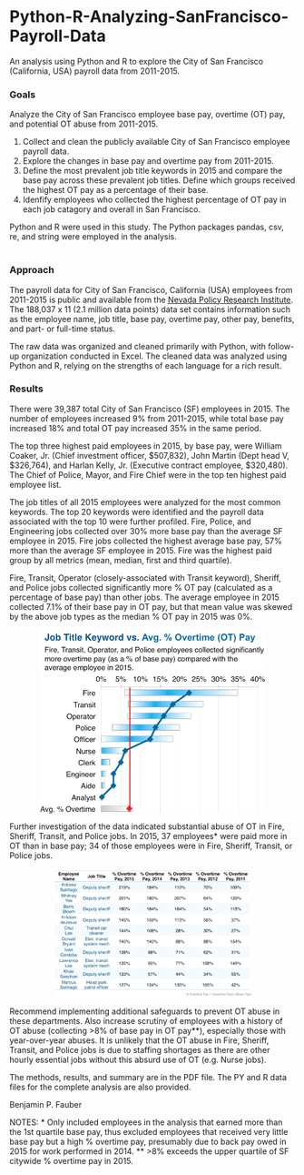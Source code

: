 # Python-R-Analyzing-SanFrancisco-Payroll-Data
An analysis using Python and R to explore the City of San Francisco (California, USA) payroll data from 2011-2015.

<H3>Goals</H3>

Analyze the City of San Francisco employee base pay, overtime (OT) pay, and potential OT abuse from 2011-2015.

<OL>
<LI> Collect and clean the publicly available City of San Francisco employee payroll data.

<LI> Explore the changes in base pay and overtime pay from 2011-2015.

<LI> Define the most prevalent job title keywords in 2015 and compare the base pay across these prevalent job titles.  Define which groups received the highest OT pay as a percentage of their base.

<LI> Idenfify employees who collected the highest percentage of OT pay in each job catagory and overall in San Francisco.

</OL>

Python and R were used in this study.  The Python packages pandas, csv, re, and string were employed in the analysis.
<BR>
<BR>

<H3>Approach</H3>

The payroll data for City of San Francisco, California (USA) employees from 2011-2015 is public and available from the <A HREF="https://npri.org/" target="_blank">Nevada Policy Research Institute</A>.  The 188,037 x 11 (2.1 million data points) data set contains information such as the employee name, job title, base pay, overtime pay, other pay, benefits, and part- or full-time status.

The raw data was organized and cleaned primarily with Python, with follow-up organization conducted in Excel.  The cleaned data was analyzed using Python and R, relying on the strengths of each language for a rich result.


<H3>Results</H3>

There were 39,387 total City of San Francisco (SF) employees in 2015.  The number of employees increased 9% from 2011-2015, while total base pay increased 18% and total OT pay increased 35% in the same period.

The top three highest paid employees in 2015, by base pay, were William Coaker, Jr. (Chief investment officer, $507,832), John Martin (Dept head V, $326,764), and Harlan Kelly, Jr. (Executive contract employee, $320,480).  The Chief of Police, Mayor, and Fire Chief were in the top ten highest paid employee list.

The job titles of all 2015 employees were analyzed for the most common keywords.  The top 20 keywords were identified and the payroll data associated with the top 10 were further profiled.  Fire, Police, and Engineering jobs collected over 30% more base pay than the average SF employee in 2015.  Fire jobs collected the highest average base pay, 57% more than the average SF employee in 2015.  Fire was the highest paid group by all metrics (mean, median, first and third quartile).

Fire, Transit, Operator (closely-associated with Transit keyword), Sheriff, and Police jobs collected significantly more % OT pay (calculated as a percentage of base pay) than other jobs.  The average employee in 2015 collected 7.1% of their base pay in OT pay, but that mean value was skewed by the above job types as the median % OT pay in 2015 was 0%.

<P align="center">
<IMG SRC="JobTitleOTPercent2015.jpg" width=80% align="center"></IMG>
</P>

Further investigation of the data indicated substantial abuse of OT in Fire, Sheriff, Transit, and Police jobs.  In 2015, 37 employees* were paid more in OT than in base pay; 34 of those employees were in Fire, Sheriff, Transit, or Police jobs.

<P align="center">
<IMG SRC="HabitualOTAbuse.jpg" width=70% align="center"></IMG>
</P>

Recommend implementing additional safeguards to prevent OT abuse in these departments.  Also increase scrutiny of employees with a history of OT abuse (collecting >8% of base pay in OT pay**), especially those with year-over-year abuses.  It is unlikely that the OT abuse in Fire, Sheriff, Transit, and Police jobs is due to staffing shortages as there are other hourly essential jobs without this absurd use of OT (e.g. Nurse jobs).

The methods, results, and summary are in the PDF file.  The PY and R data files for the complete analysis are also provided.

Benjamin P. Fauber

<H8>
NOTES:
* Only included employees in the analysis that earned more than the 1st quartile base pay, thus excluded employees that received very little base pay but a high % overtime pay, presumably due to back pay owed in 2015 for work performed in 2014.
** >8% exceeds the upper quartile of SF citywide % overtime pay in 2015.
</H8>
